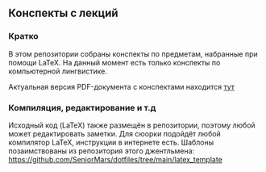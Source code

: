 ## Конспекты с лекций
### Кратко
В этом репозитории собраны конспекты по предметам, набранные при помощи LaTeX. На данный момент есть только конспекты по компьютерной лингвистике.

Актуальная версия PDF-документа с конспектами находится [тут](./karlov/linguistics/notes.pdf)
### Компиляция, редактирование и т.д
Исходный код (LaTeX) также размещён в репозитории, поэтому любой может редактировать заметки. Для сюорки подойдёт любой компилятор LaTeX, инструкции в интернете есть. Шаблоны позаимствованы из репозитория этого джентльмена: https://github.com/SeniorMars/dotfiles/tree/main/latex_template
